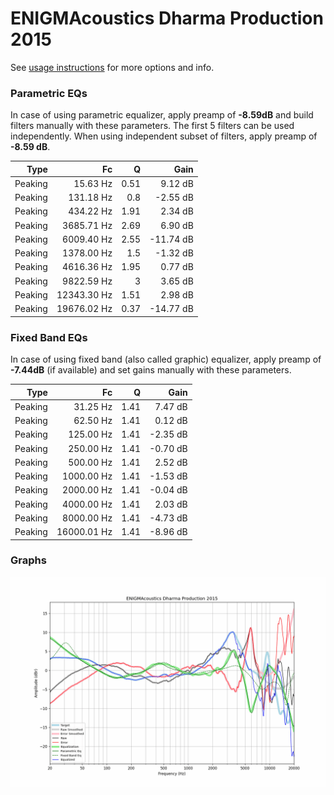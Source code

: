 # ENIGMAcoustics Dharma Production 2015
See [usage instructions](https://github.com/jaakkopasanen/AutoEq#usage) for more options and info.

### Parametric EQs
In case of using parametric equalizer, apply preamp of **-8.59dB** and build filters manually
with these parameters. The first 5 filters can be used independently.
When using independent subset of filters, apply preamp of **-8.59 dB**.

| Type    | Fc          |    Q | Gain      |
|--------:|------------:|-----:|----------:|
| Peaking | 15.63 Hz    | 0.51 | 9.12 dB   |
| Peaking | 131.18 Hz   | 0.8  | -2.55 dB  |
| Peaking | 434.22 Hz   | 1.91 | 2.34 dB   |
| Peaking | 3685.71 Hz  | 2.69 | 6.90 dB   |
| Peaking | 6009.40 Hz  | 2.55 | -11.74 dB |
| Peaking | 1378.00 Hz  | 1.5  | -1.32 dB  |
| Peaking | 4616.36 Hz  | 1.95 | 0.77 dB   |
| Peaking | 9822.59 Hz  | 3    | 3.65 dB   |
| Peaking | 12343.30 Hz | 1.51 | 2.98 dB   |
| Peaking | 19676.02 Hz | 0.37 | -14.77 dB |

### Fixed Band EQs
In case of using fixed band (also called graphic) equalizer, apply preamp of **-7.44dB**
(if available) and set gains manually with these parameters.

| Type    | Fc          |    Q | Gain     |
|--------:|------------:|-----:|---------:|
| Peaking | 31.25 Hz    | 1.41 | 7.47 dB  |
| Peaking | 62.50 Hz    | 1.41 | 0.12 dB  |
| Peaking | 125.00 Hz   | 1.41 | -2.35 dB |
| Peaking | 250.00 Hz   | 1.41 | -0.70 dB |
| Peaking | 500.00 Hz   | 1.41 | 2.52 dB  |
| Peaking | 1000.00 Hz  | 1.41 | -1.53 dB |
| Peaking | 2000.00 Hz  | 1.41 | -0.04 dB |
| Peaking | 4000.00 Hz  | 1.41 | 2.03 dB  |
| Peaking | 8000.00 Hz  | 1.41 | -4.73 dB |
| Peaking | 16000.01 Hz | 1.41 | -8.96 dB |

### Graphs
![](./ENIGMAcoustics%20Dharma%20Production%202015.png)